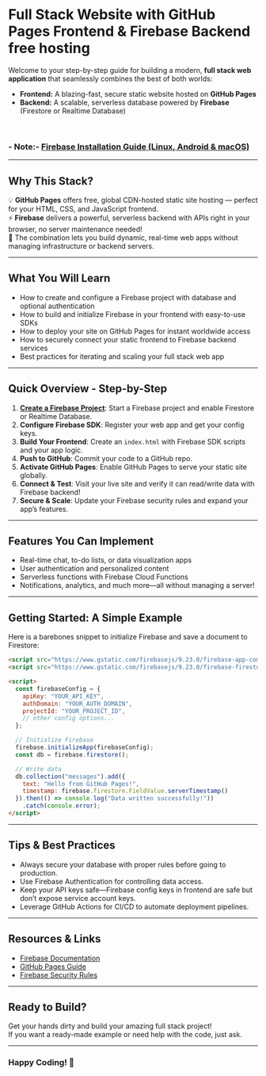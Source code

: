  
# Full Stack Website with GitHub Pages Frontend & Firebase Backend free hosting 

Welcome to your step-by-step guide for building a modern, **full stack web application** that seamlessly combines the best of both worlds:

- **Frontend:** A blazing-fast, secure static website hosted on **GitHub Pages**  
- **Backend:** A scalable, serverless database powered by **Firebase** (Firestore or Realtime Database)
 <br>

  ### - Note:- [Firebase Installation Guide (Linux, Android & macOS)](https://github.com/Kenjin32icon/Simple-Full-stack-web-development./blob/fd4bf395ece99d4a45f32aa9877251bded954ac5/Firebase%20Installation%20Guide%20(Linux%2C%20Android%20%26%20macOS).md)

---

## Why This Stack?

💡 **GitHub Pages** offers free, global CDN-hosted static site hosting — perfect for your HTML, CSS, and JavaScript frontend.  
⚡ **Firebase** delivers a powerful, serverless backend with APIs right in your browser, no server maintenance needed!  
🎯 The combination lets you build dynamic, real-time web apps without managing infrastructure or backend servers.

---

## What You Will Learn

- How to create and configure a Firebase project with database and optional authentication  
- How to build and initialize Firebase in your frontend with easy-to-use SDKs  
- How to deploy your site on GitHub Pages for instant worldwide access  
- How to securely connect your static frontend to Firebase backend services  
- Best practices for iterating and scaling your full stack web app  

---

## Quick Overview - Step-by-Step

1. **[Create a Firebase Project](https://github.com/Kenjin32icon/Simple-Full-stack-web-development./blob/7639f413f4b0c8f380018a8ae1d632da901caf24/Steps%20of%20creating%20a%20Firbase%20project.md)**: Start a Firebase project and enable Firestore or Realtime Database.  
2. **Configure Firebase SDK**: Register your web app and get your config keys.  
3. **Build Your Frontend**: Create an `index.html` with Firebase SDK scripts and your app logic.  
4. **Push to GitHub**: Commit your code to a GitHub repo.  
5. **Activate GitHub Pages**: Enable GitHub Pages to serve your static site globally.  
6. **Connect & Test**: Visit your live site and verify it can read/write data with Firebase backend!  
7. **Secure & Scale**: Update your Firebase security rules and expand your app’s features.  

---

## Features You Can Implement

- Real-time chat, to-do lists, or data visualization apps  
- User authentication and personalized content  
- Serverless functions with Firebase Cloud Functions  
- Notifications, analytics, and much more—all without managing a server!  

---

## Getting Started: A Simple Example

Here is a barebones snippet to initialize Firebase and save a document to Firestore:

```html
<script src="https://www.gstatic.com/firebasejs/9.23.0/firebase-app-compat.js"></script>
<script src="https://www.gstatic.com/firebasejs/9.23.0/firebase-firestore-compat.js"></script>

<script>
  const firebaseConfig = {
    apiKey: "YOUR_API_KEY",
    authDomain: "YOUR_AUTH_DOMAIN",
    projectId: "YOUR_PROJECT_ID",
    // other config options...
  };

  // Initialize Firebase
  firebase.initializeApp(firebaseConfig);
  const db = firebase.firestore();

  // Write data
  db.collection("messages").add({
    text: "Hello from GitHub Pages!",
    timestamp: firebase.firestore.FieldValue.serverTimestamp()
  }).then(() => console.log("Data written successfully!"))
    .catch(console.error);
</script>
```

---

## Tips & Best Practices

- Always secure your database with proper rules before going to production.  
- Use Firebase Authentication for controlling data access.  
- Keep your API keys safe—Firebase config keys in frontend are safe but don’t expose service account keys.  
- Leverage GitHub Actions for CI/CD to automate deployment pipelines.  

---

## Resources & Links

- [Firebase Documentation](https://firebase.google.com/docs)  
- [GitHub Pages Guide](https://docs.github.com/en/pages)  
- [Firebase Security Rules](https://firebase.google.com/docs/rules)  

---

## Ready to Build?

Get your hands dirty and build your amazing full stack project!  
If you want a ready-made example or need help with the code, just ask.  

---

### Happy Coding! 🎉
 
